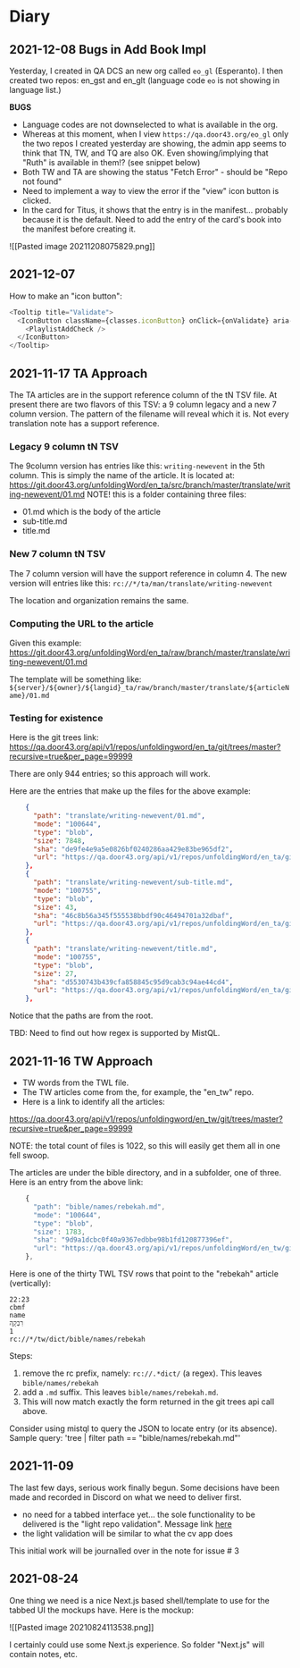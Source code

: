 # Diary

## 2021-12-08 Bugs in Add Book Impl

Yesterday, I created in QA DCS an new org called `eo_gl` (Esperanto). I then created two repos: en_gst and en_glt (language code `eo` is not showing in language list.)

**BUGS**
- Language codes are not downselected to what is available in the org.
- Whereas at this moment, when I view `https://qa.door43.org/eo_gl` only the two repos I created yesterday are showing, the admin app seems to think that TN, TW, and TQ are also OK. Even showing/implying that "Ruth" is available in them!? (see snippet below)
- Both TW and TA are showing the status "Fetch Error" - should be "Repo not found"
- Need to implement a way to view the error if the "view" icon button is clicked.
- In the card for Titus, it shows that the entry is in the manifest... probably because it is the default. Need to add the entry of the card's book into the manifest before creating it.

![[Pasted image 20211208075829.png]]



## 2021-12-07

How to make an "icon button":
```js
<Tooltip title="Validate">
  <IconButton className={classes.iconButton} onClick={onValidate} aria-label="Validate">
    <PlaylistAddCheck />
  </IconButton>
</Tooltip>
```

## 2021-11-17 TA Approach

The TA articles are in the support reference column of the tN TSV file. At present there are two flavors of this TSV: a 9 column legacy and a new 7 column version. The pattern of the filename will reveal which it is. Not every translation note has a support reference. 

### Legacy 9 column tN TSV
The 9column version has entries like this: `writing-newevent` in the 5th column. This is simply the name of the article. It is located at:
https://git.door43.org/unfoldingWord/en_ta/src/branch/master/translate/writing-newevent/01.md
NOTE! this is a folder containing three files:
- 01.md which is the body of the article
- sub-title.md
- title.md

### New 7 column tN TSV
The 7 column version will have the support reference in column 4. The new version will entries like this: `rc://*/ta/man/translate/writing-newevent`

The location and organization remains the same.

### Computing the URL to the article

Given this example:
https://git.door43.org/unfoldingWord/en_ta/raw/branch/master/translate/writing-newevent/01.md

The template will be something like:
`${server}/${owner}/${langid}_ta/raw/branch/master/translate/${articleName}/01.md`

### Testing for existence

Here is the git trees link:
https://qa.door43.org/api/v1/repos/unfoldingword/en_ta/git/trees/master?recursive=true&per_page=99999

There are only 944 entries; so this approach will work.

Here are the entries that make up the files for the above example:
```json
    {
      "path": "translate/writing-newevent/01.md",
      "mode": "100644",
      "type": "blob",
      "size": 7848,
      "sha": "de9fe4e9a5e0826bf0240286aa429e83be965df2",
      "url": "https://qa.door43.org/api/v1/repos/unfoldingWord/en_ta/git/blobs/de9fe4e9a5e0826bf0240286aa429e83be965df2"
    },
    {
      "path": "translate/writing-newevent/sub-title.md",
      "mode": "100755",
      "type": "blob",
      "size": 43,
      "sha": "46c8b56a345f555538bbdf90c46494701a32dbaf",
      "url": "https://qa.door43.org/api/v1/repos/unfoldingWord/en_ta/git/blobs/46c8b56a345f555538bbdf90c46494701a32dbaf"
    },
    {
      "path": "translate/writing-newevent/title.md",
      "mode": "100755",
      "type": "blob",
      "size": 27,
      "sha": "d5530743b439cfa858845c95d9cab3c94ae44cd4",
      "url": "https://qa.door43.org/api/v1/repos/unfoldingWord/en_ta/git/blobs/d5530743b439cfa858845c95d9cab3c94ae44cd4"
    },
```

Notice that the paths are from the root.

TBD: Need to find out how regex is supported by MistQL.

## 2021-11-16 TW Approach

- TW words from the TWL file. 
- The TW articles come from the, for example, the "en_tw" repo.
- Here is a link to identify all the articles:

https://qa.door43.org/api/v1/repos/unfoldingword/en_tw/git/trees/master?recursive=true&per_page=99999

NOTE: the total count of files is 1022, so this will easily get them all in one fell swoop.

The articles are under the bible directory, and in a subfolder, one of three. Here is an entry from the above link:
```js
    {
      "path": "bible/names/rebekah.md",
      "mode": "100644",
      "type": "blob",
      "size": 1783,
      "sha": "9d9a1dcbc0f40a9367edbbe98b1fd120877396ef",
      "url": "https://qa.door43.org/api/v1/repos/unfoldingWord/en_tw/git/blobs/9d9a1dcbc0f40a9367edbbe98b1fd120877396ef"
    },
```

Here is one of the thirty TWL TSV rows that point to the "rebekah" article (vertically):
```
22:23
cbmf
name
רִבְקָ֑ה
1
rc://*/tw/dict/bible/names/rebekah
```

Steps:
1. remove the rc prefix, namely: `rc://.*dict/` (a regex). This leaves `bible/names/rebekah`
2. add a `.md` suffix. This leaves `bible/names/rebekah.md`. 
3. This will now match exactly the form returned in the git trees api call above.

Consider using mistql to query the JSON to locate entry (or its absence). Sample query: 'tree | filter path == "bible/names/rebekah.md"'

## 2021-11-09

The last few days, serious work finally begun. Some decisions have been made and recorded in Discord on what we need to deliver first.
- no need for a tabbed interface yet... the sole functionality to be delivered is the "light repo validation".  Message link [here](https://discord.com/channels/867746700390563850/906161562287480902/907296957993734165)
- the light validation will be similar to what the cv app does

This initial work will be journalled over in the note for issue # 3

## 2021-08-24

One thing we need is a nice Next.js based shell/template to use for the tabbed UI the mockups have. Here is the mockup:

![[Pasted image 20210824113538.png]]

I certainly could use some Next.js experience. So folder "Next.js" will contain notes, etc.

